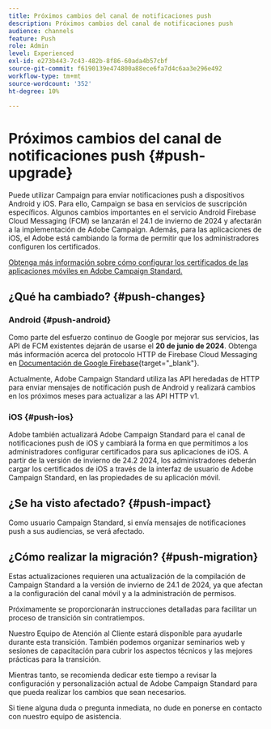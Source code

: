 ```yaml
---
title: Próximos cambios del canal de notificaciones push
description: Próximos cambios del canal de notificaciones push
audience: channels
feature: Push
role: Admin
level: Experienced
exl-id: e273b443-7c43-482b-8f86-60ada4b57cbf
source-git-commit: f6190139e474800a88ece6fa7d4c6aa3e296e492
workflow-type: tm+mt
source-wordcount: '352'
ht-degree: 10%

---
```


# Próximos cambios del canal de notificaciones push {#push-upgrade}

Puede utilizar Campaign para enviar notificaciones push a dispositivos Android y iOS. Para ello, Campaign se basa en servicios de suscripción específicos. Algunos cambios importantes en el servicio Android Firebase Cloud Messaging (FCM) se lanzarán el 24.1 de invierno de 2024 y afectarán a la implementación de Adobe Campaign. Además, para las aplicaciones de iOS, el Adobe está cambiando la forma de permitir que los administradores configuren los certificados.

[Obtenga más información sobre cómo configurar los certificados de las aplicaciones móviles en Adobe Campaign Standard.](configuring-a-mobile-application.md#channel-specific-config)

## ¿Qué ha cambiado? {#push-changes}

### Android {#push-android}

Como parte del esfuerzo continuo de Google por mejorar sus servicios, las API de FCM existentes dejarán de usarse el **20 de junio de 2024**. Obtenga más información acerca del protocolo HTTP de Firebase Cloud Messaging en [Documentación de Google Firebase](https://firebase.google.com/docs/cloud-messaging/http-server-ref){target="_blank"}.

Actualmente, Adobe Campaign Standard utiliza las API heredadas de HTTP para enviar mensajes de notificación push de Android y realizará cambios en los próximos meses para actualizar a las API HTTP v1.

### iOS {#push-ios}

Adobe también actualizará Adobe Campaign Standard para el canal de notificaciones push de iOS y cambiará la forma en que permitimos a los administradores configurar certificados para sus aplicaciones de iOS. A partir de la versión de invierno de 24.2 2024, los administradores deberán cargar los certificados de iOS a través de la interfaz de usuario de Adobe Campaign Standard, en las propiedades de su aplicación móvil.

## ¿Se ha visto afectado? {#push-impact}

Como usuario Campaign Standard, si envía mensajes de notificaciones push a sus audiencias, se verá afectado.

## ¿Cómo realizar la migración? {#push-migration}

Estas actualizaciones requieren una actualización de la compilación de Campaign Standard a la versión de invierno de 24.1 de 2024, ya que afectan a la configuración del canal móvil y a la administración de permisos.

Próximamente se proporcionarán instrucciones detalladas para facilitar un proceso de transición sin contratiempos.

Nuestro Equipo de Atención al Cliente estará disponible para ayudarle durante esta transición. También podemos organizar seminarios web y sesiones de capacitación para cubrir los aspectos técnicos y las mejores prácticas para la transición.

Mientras tanto, se recomienda dedicar este tiempo a revisar la configuración y personalización actual de Adobe Campaign Standard para que pueda realizar los cambios que sean necesarios.

Si tiene alguna duda o pregunta inmediata, no dude en ponerse en contacto con nuestro equipo de asistencia.
